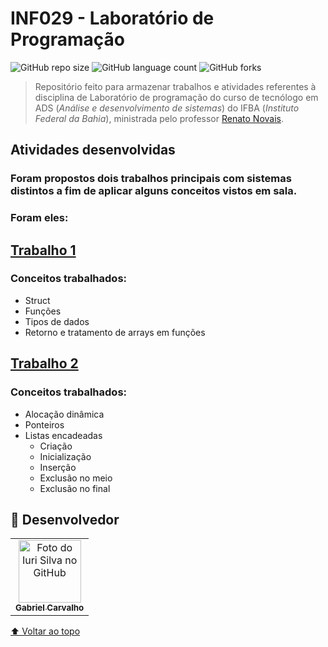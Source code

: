 # **INF029 - Laboratório de Programação**

<!---Esses são exemplos. Veja https://shields.io para outras pessoas ou para personalizar este conjunto de escudos. Você pode querer incluir dependências, status do projeto e informações de licença aqui--->

![GitHub repo size](https://img.shields.io/github/repo-size/gcarvalhof/INF029-GabrielCarvalho?style=for-the-badge)
![GitHub language count](https://img.shields.io/github/languages/count/gcarvalhof/INF029-GabrielCarvalho?style=for-the-badge)
![GitHub forks](https://img.shields.io/github/forks/gcarvalhof/INF029-GabrielCarvalho?style=for-the-badge)

> Repositório feito para armazenar trabalhos e atividades referentes à disciplina de Laboratório de programação do curso de tecnólogo em ADS (*Análise e desenvolvimento de sistemas*) do IFBA (*Instituto Federal da Bahia*), ministrada pelo professor [Renato Novais](https://github.com/renatoln).

## Atividades desenvolvidas

### Foram propostos dois trabalhos principais com sistemas distintos a fim de aplicar alguns conceitos vistos em sala.

### **Foram eles**:

## [Trabalho 1](GabrielCarvalho-20212160051-T1/)
  
### **Conceitos trabalhados**:

  - Struct
  - Funções
  - Tipos de dados
  - Retorno e tratamento de arrays em funções

## [Trabalho 2](GabrielCarvalho-20212160051-T2/)

### **Conceitos trabalhados**:

  - Alocação dinâmica
  - Ponteiros
  - Listas encadeadas
    - Criação
    - Inicialização
    - Inserção
    - Exclusão no meio
    - Exclusão no final


## 🤝 Desenvolvedor

<table>
  <tr>
    <td align="center">
      <a href="https://github.com/gcarvalhof">
        <img src="https://avatars.githubusercontent.com/u/68783301?v=4" width="100px;" alt="Foto do Iuri Silva no GitHub"/><br>
        <sub>
          <b>Gabriel Carvalho</b>
        </sub>
      </a>
    </td>
  </tr>
</table>

[⬆ Voltar ao topo](#nome-do-projeto)<br>